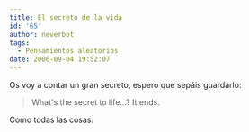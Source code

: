 ```yaml
---
title: El secreto de la vida
id: '65'
author: neverbot
tags:
  - Pensamientos aleatorios
date: 2006-09-04 19:52:07
---
```


Os voy a contar un gran secreto, espero que sepáis guardarlo:

> What's the secret to life...? It ends.

Como todas las cosas.